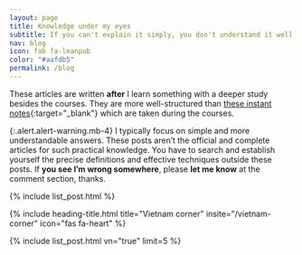 ```yaml
---
layout: page
title: Knowledge under my eyes
subtitle: If you can't explain it simply, you don't understand it well enough.
nav: blog
icon: fab fa-leanpub
color: "#aafdb5"
permalink: /blog
---
```


These articles are written **after** I learn something with a deeper study besides the courses. They are more well-structured than [these instant notes](https://mynote.dinhanhthi.com){:target="_blank"} which are taken during the courses.

{:.alert.alert-warning.mb-4}
I typically focus on simple and more understandable answers. These posts aren’t the official and complete articles for such practical knowledge. You have to search and establish yourself the precise definitions and effective techniques outside these posts. If **you see I’m wrong somewhere**, please **let me know** at the comment section, thanks.

{% include list_post.html %}

{% include heading-title.html title="Vietnam corner" insite="/vietnam-corner" icon="fas fa-heart" %}

{% include list_post.html vn="true" limit=5 %}

